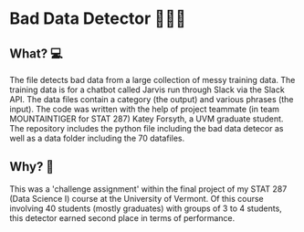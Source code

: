 # Bad Data Detector 🕵🏻‍♂️

## What? 💻
The file detects bad data from a large collection of messy training data. The training data is for a chatbot called Jarvis run through Slack via the Slack API. The data files contain a category (the output) and various phrases (the input). The code was written with the help of project teammate (in team MOUNTAINTIGER for STAT 287) Katey Forsyth, a UVM graduate student. The repository includes the python file including the bad data detecor as well as a data folder including the 70 datafiles.

## Why? 🤔
This was a 'challenge assignment' within the final project of my STAT 287 (Data Science I) course at the University of Vermont. Of this course involving 40 students (mostly graduates) with groups of 3 to 4 students, this detector earned second place in terms of performance.
